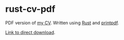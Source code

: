 # rust-cv-pdf
PDF version of [my CV](https://cv.bohdaq.name). Written using [Rust](https://www.rust-lang.org/) and [printpdf](https://github.com/fschutt/printpdf/).

[Link to direct download](https://github.com/bohdaq/rust-cv-pdf/raw/main/src/test_working.pdf).

